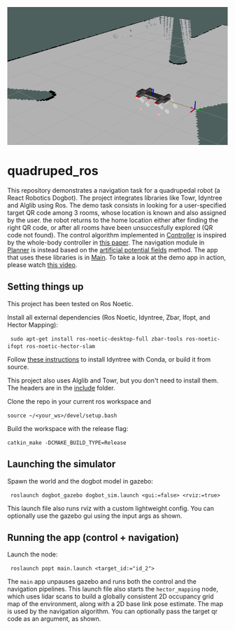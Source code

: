 
![This is an image](/media/rviz.png)

# quadruped_ros

This repository demonstrates a navigation task for a quadrupedal robot (a React Robotics Dogbot). The project integrates libraries like Towr, Idyntree and Alglib using Ros. The demo task consists in looking for a user-specified target QR code among 3 rooms, whose location is known and also assigned by the user. the robot returns to the home location either after finding the right QR code, or after all rooms have been unsuccesfully explored (QR code not found).
The control algorithm implemented in [Controller](popt/src/client/Controller.cpp) is inspired by the whole-body controller in [this paper](https://www.sciencedirect.com/science/article/abs/pii/S0094114X21001701#!). The navigation module in [Planner](popt/src/client/Planner.cpp) is instead based on the [artificial potential fields](https://link.springer.com/chapter/10.1007/978-1-4613-8997-2_29) method. The app that uses these libraries is in [Main](popt/src/client/Main.cpp). To take a look at the demo app in action, please watch [this video](media/presentation.mp4).

## Setting things up

This project has been tested on Ros Noetic.

Install all external dependencies (Ros Noetic, Idyntree, Zbar, Ifopt, and Hector Mapping):

`` sudo apt-get install ros-noetic-desktop-full zbar-tools ros-noetic-ifopt ros-noetic-hector-slam``

Follow [these instructions](https://github.com/robotology/idyntree#installation) to install Idyntree with Conda, or build it from source.

This project also uses Alglib and Towr, but you don't need to install them. The headers are in the [include](popt/include) folder.

Clone the repo in your current ros workspace and 

`` source ~/<your_ws>/devel/setup.bash ``

Build the workspace with the release flag:

`` catkin_make -DCMAKE_BUILD_TYPE=Release ``

## Launching the simulator

Spawn the world and the dogbot model in gazebo:

`` roslaunch dogbot_gazebo dogbot_sim.launch <gui:=false> <rviz:=true>``

This launch file also runs rviz with a custom lightweight config. You can optionally use the gazebo gui using the input args as shown.

## Running the app (control + navigation)

Launch the node:

`` roslaunch popt main.launch <target_id:="id_2">``

The ``main`` app unpauses gazebo and runs both the control and the navigation pipelines. This launch file also starts the ``hector_mapping`` node, which uses lidar scans to build a globally consistent 2D occupancy grid map of the environment, along with a 2D base link pose estimate. The map is used by the navigation algorithm. You can optionally pass the target qr code as an argument, as shown.

